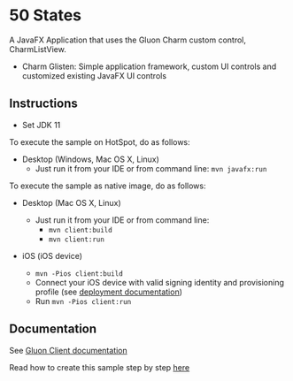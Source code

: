
50 States
=========

 A JavaFX Application that uses the Gluon Charm custom control, CharmListView. 

 - Charm Glisten: Simple application framework, custom UI controls and customized existing JavaFX UI controls

Instructions
------------
- Set JDK 11

To execute the sample on HotSpot, do as follows:

* Desktop (Windows, Mac OS X, Linux)
  - Just run it from your IDE or from command line: `mvn javafx:run`

To execute the sample as native image, do as follows:

* Desktop (Mac OS X, Linux)
  - Just run it from your IDE or from command line: 
     - `mvn client:build` 
     - `mvn client:run`

* iOS (iOS device)
   - `mvn -Pios client:build`
   - Connect your iOS device with valid signing identity and provisioning profile (see [deployment documentation](https://docs.gluonhq.com/client/#_ios_deployment))
   - Run `mvn -Pios client:run`

Documentation
-------------

See [Gluon Client documentation](https://docs.gluonhq.com/client)

Read how to create this sample step by step [here](http://docs.gluonhq.com/samples/fiftystates/)
